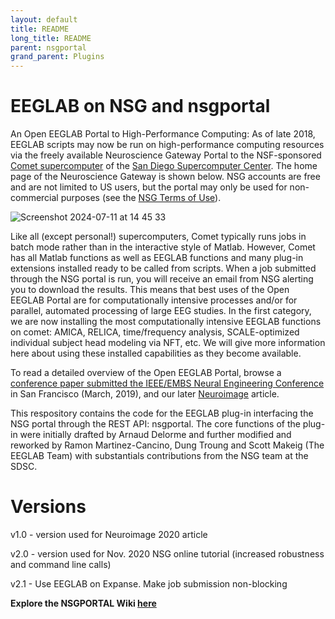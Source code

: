 ```yaml
---
layout: default
title: README
long_title: README
parent: nsgportal
grand_parent: Plugins
---
```

# EEGLAB on NSG and nsgportal
An Open EEGLAB Portal to High-Performance Computing: As of late 2018, EEGLAB scripts may now be run on high-performance computing resources via the freely available Neuroscience Gateway Portal to the NSF-sponsored [Comet supercomputer](https://ucsdnews.ucsd.edu/pressrelease/sdsc_to_double_comet_supercomputers_graphic_processor_count/) of the [San Diego Supercomputer Center](https://sdsc.edu/). The home page of the Neuroscience Gateway is shown below. NSG accounts are free and are not limited to US users, but the portal may only be used for non-commercial purposes (see the [NSG Terms of Use](http://www.nsgportal.org/policy.html)).

![Screenshot 2024-07-11 at 14 45 33](https://github.com/user-attachments/assets/ddccba01-f5f4-4337-ae08-2fd4cf96f916)

Like all (except personal!) supercomputers, Comet typically runs jobs in batch mode rather than in the interactive style of Matlab. However, Comet has all Matlab functions as well as EEGLAB functions and many plug-in extensions installed ready to be called from scripts. When a job submitted through the NSG portal is run, you will receive an email from NSG alerting you to download the results. This means that best uses of the Open EEGLAB Portal are for computationally intensive processes and/or for parallel, automated processing of large EEG studies. In the first category, we are now installing the most computationally intensive EEGLAB functions on comet: AMICA, RELICA, time/frequency analysis, SCALE-optimized individual subject head modeling via NFT, etc. We will give more information here about using these installed capabilities as they become available.

To read a detailed overview of the Open EEGLAB Portal, browse a [conference paper submitted the IEEE/EMBS Neural Engineering Conference](https://sccn.ucsd.edu/~scott/pdf/Delorme_Open_EEGLAB_Portal_NER18.pdf) in San Francisco (March, 2019), and our later [Neuroimage](https://www.sciencedirect.com/science/article/pii/S1053811920302652) article.

This respository contains the  code for the EEGLAB plug-in interfacing the NSG portal through the REST API: nsgportal. The core functions of the plug-in were initially drafted by Arnaud Delorme and further modified and reworked by Ramon Martinez-Cancino, Dung Troung and Scott Makeig (The EEGLAB Team) with substantials contributions from the NSG team at the SDSC.

# Versions
v1.0 - version used for Neuroimage 2020 article

v2.0 - version used for Nov. 2020 NSG online tutorial (increased robustness and command line calls)

v2.1 - Use EEGLAB on Expanse. Make job submission non-blocking

**Explore the NSGPORTAL Wiki [here](https://github.com/sccn/nsgportal/wiki)**

